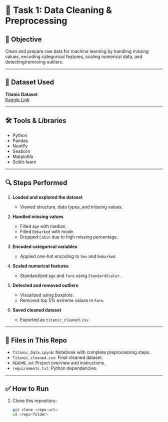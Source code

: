 # 🚀 Task 1: Data Cleaning & Preprocessing

## 📌 Objective
Clean and prepare raw data for machine learning by handling missing values, encoding categorical features, scaling numerical data, and detecting/removing outliers.

---

## 📁 Dataset Used
**Titanic Dataset**  
[Kaggle Link](https://www.kaggle.com/datasets/yasserh/titanic-dataset)

---

## 🛠️ Tools & Libraries
- Python
- Pandas
- NumPy
- Seaborn
- Matplotlib
- Scikit-learn

---

## 🔍 Steps Performed

1. **Loaded and explored the dataset**
   - Viewed structure, data types, and missing values.

2. **Handled missing values**
   - Filled `Age` with median.
   - Filled `Embarked` with mode.
   - Dropped `Cabin` due to high missing percentage.

3. **Encoded categorical variables**
   - Applied one-hot encoding to `Sex` and `Embarked`.

4. **Scaled numerical features**
   - Standardized `Age` and `Fare` using `StandardScaler`.

5. **Detected and removed outliers**
   - Visualized using boxplots.
   - Removed top 5% extreme values in `Fare`.

6. **Saved cleaned dataset**
   - Exported as `titanic_cleaned.csv`.

---

## 📂 Files in This Repo

- `Titanic_Data.ipynb`: Notebook with complete preprocessing steps.
- `Titanic_cleaned.csv`: Final cleaned dataset.
- `README.md`: Project overview and instructions.
- `requirements.txt`: Python dependencies.

---

## ✅ How to Run

1. Clone this repository:
   ```bash
   git clone <repo-url>
   cd <repo-folder>
